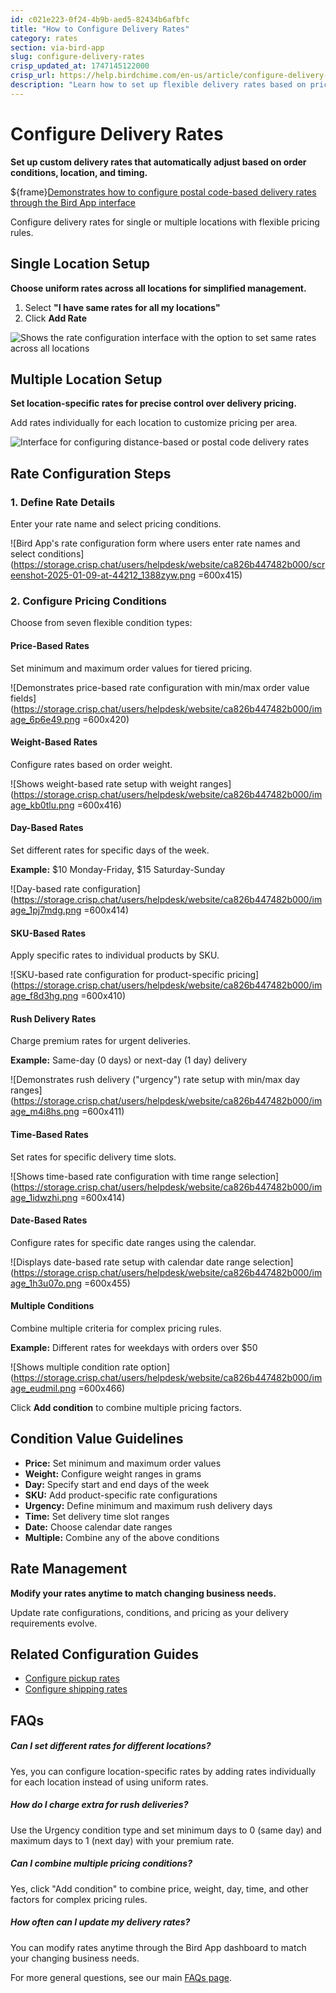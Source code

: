 ```yaml
---
id: c021e223-0f24-4b9b-aed5-82434b6afbfc
title: "How to Configure Delivery Rates"
category: rates
section: via-bird-app
slug: configure-delivery-rates
crisp_updated_at: 1747145122000
crisp_url: https://help.birdchime.com/en-us/article/configure-delivery-rates-1xbrder/
description: "Learn how to set up flexible delivery rates based on price, weight, time, and other conditions using the Bird Pickup & Delivery app."
---
```


# Configure Delivery Rates

**Set up custom delivery rates that automatically adjust based on order conditions, location, and timing.**

${frame}[Demonstrates how to configure postal code-based delivery rates through the Bird App interface](https://www.loom.com/embed/cfede30a353842f99bb07be98bd66ccc?sid=16125e85-444a-4226-802a-bec455f98c8a)

Configure delivery rates for single or multiple locations with flexible pricing rules.

## Single Location Setup

**Choose uniform rates across all locations for simplified management.**

1. Select **"I have same rates for all my locations"**
2. Click **Add Rate**

![Shows the rate configuration interface with the option to set same rates across all locations](https://storage.crisp.chat/users/helpdesk/website/ca826b447482b000/rt1_rc5clb.png)

## Multiple Location Setup

**Set location-specific rates for precise control over delivery pricing.**

Add rates individually for each location to customize pricing per area.

![Interface for configuring distance-based or postal code delivery rates](https://storage.crisp.chat/users/helpdesk/website/ca826b447482b000/rt3_52qynq.png)

## Rate Configuration Steps

### 1. Define Rate Details

Enter your rate name and select pricing conditions.

![Bird App's rate configuration form where users enter rate names and select conditions](https://storage.crisp.chat/users/helpdesk/website/ca826b447482b000/screenshot-2025-01-09-at-44212_1388zyw.png =600x415)

### 2. Configure Pricing Conditions

Choose from seven flexible condition types:

#### Price-Based Rates

Set minimum and maximum order values for tiered pricing.

![Demonstrates price-based rate configuration with min/max order value fields](https://storage.crisp.chat/users/helpdesk/website/ca826b447482b000/image_6p6e49.png =600x420)

#### Weight-Based Rates

Configure rates based on order weight.

![Shows weight-based rate setup with weight ranges](https://storage.crisp.chat/users/helpdesk/website/ca826b447482b000/image_kb0tlu.png =600x416)

#### Day-Based Rates

Set different rates for specific days of the week.

**Example:** $10 Monday-Friday, $15 Saturday-Sunday

![Day-based rate configuration](https://storage.crisp.chat/users/helpdesk/website/ca826b447482b000/image_1pj7mdg.png =600x414)

#### SKU-Based Rates

Apply specific rates to individual products by SKU.

![SKU-based rate configuration for product-specific pricing](https://storage.crisp.chat/users/helpdesk/website/ca826b447482b000/image_f8d3hg.png =600x410)

#### Rush Delivery Rates

Charge premium rates for urgent deliveries.

**Example:** Same-day (0 days) or next-day (1 day) delivery

![Demonstrates rush delivery ("urgency") rate setup with min/max day ranges](https://storage.crisp.chat/users/helpdesk/website/ca826b447482b000/image_m4i8hs.png =600x411)

#### Time-Based Rates

Set rates for specific delivery time slots.

![Shows time-based rate configuration with time range selection](https://storage.crisp.chat/users/helpdesk/website/ca826b447482b000/image_1idwzhi.png =600x414)

#### Date-Based Rates

Configure rates for specific date ranges using the calendar.

![Displays date-based rate setup with calendar date range selection](https://storage.crisp.chat/users/helpdesk/website/ca826b447482b000/image_1h3u07o.png =600x455)

#### Multiple Conditions

Combine multiple criteria for complex pricing rules.

**Example:** Different rates for weekdays with orders over $50

![Shows multiple condition rate option](https://storage.crisp.chat/users/helpdesk/website/ca826b447482b000/image_eudmil.png =600x466)

Click **Add condition** to combine multiple pricing factors.

## Condition Value Guidelines

- **Price:** Set minimum and maximum order values
- **Weight:** Configure weight ranges in grams
- **Day:** Specify start and end days of the week
- **SKU:** Add product-specific rate configurations
- **Urgency:** Define minimum and maximum rush delivery days
- **Time:** Set delivery time slot ranges
- **Date:** Choose calendar date ranges
- **Multiple:** Combine any of the above conditions

## Rate Management

**Modify your rates anytime to match changing business needs.**

Update rate configurations, conditions, and pricing as your delivery requirements evolve.

## Related Configuration Guides

- [Configure pickup rates](https://help.birdchime.com/en-us/article/configure-pickup-rates-1n7gumb/)
- [Configure shipping rates](https://help.birdchime.com/en-us/article/configure-shipping-rates-llsy16/)

## FAQs

##### Can I set different rates for different locations?
Yes, you can configure location-specific rates by adding rates individually for each location instead of using uniform rates.

##### How do I charge extra for rush deliveries?
Use the Urgency condition type and set minimum days to 0 (same day) and maximum days to 1 (next day) with your premium rate.

##### Can I combine multiple pricing conditions?
Yes, click "Add condition" to combine price, weight, day, time, and other factors for complex pricing rules.

##### How often can I update my delivery rates?
You can modify rates anytime through the Bird App dashboard to match your changing business needs.

For more general questions, see our main [FAQs page](https://help.birdchime.com/en-us/category/faqs-1ygmxau/).
